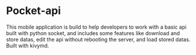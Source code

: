 # Pocket-api

This mobile application is build to help developers to work with a basic api built with python socket,
and includes some features like download and store datas,
edit the api without rebooting the server,
and load stored datas.
Built with kivymd.

